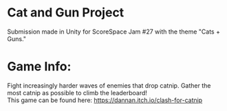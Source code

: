 # Cat and Gun Project
Submission made in Unity for ScoreSpace Jam #27 with the theme "Cats + Guns."
# Game Info:
Fight increasingly harder waves of enemies that drop catnip. Gather the most catnip as possible to climb the leaderboard!\
This game can be found here: https://dannan.itch.io/clash-for-catnip

